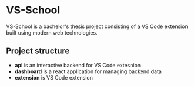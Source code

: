 # VS-School

VS-School is a bachelor's thesis project consisting of a VS Code extension built using modern web technologies.

## Project structure

- **api** is an interactive backend for VS Code extesnion
- **dashboard** is a react application for managing backend data
- **extension** is VS Code extension
